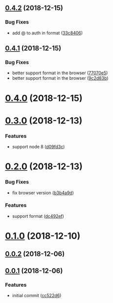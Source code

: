 ## [0.4.2](https://github.com/hugomrdias/iso-url/compare/v0.4.1...v0.4.2) (2018-12-15)


### Bug Fixes

* add @ to auth in format ([33c8406](https://github.com/hugomrdias/iso-url/commit/33c8406))



## [0.4.1](https://github.com/hugomrdias/iso-url/compare/v0.4.0...v0.4.1) (2018-12-15)


### Bug Fixes

* better support format in the browser ([77070e5](https://github.com/hugomrdias/iso-url/commit/77070e5))
* better support format in the browser ([9c2d83b](https://github.com/hugomrdias/iso-url/commit/9c2d83b))



# [0.4.0](https://github.com/hugomrdias/iso-url/compare/v0.3.0...v0.4.0) (2018-12-15)



# [0.3.0](https://github.com/hugomrdias/iso-url/compare/v0.2.0...v0.3.0) (2018-12-13)


### Features

* support node 8 ([d09fd3c](https://github.com/hugomrdias/iso-url/commit/d09fd3c))



# [0.2.0](https://github.com/hugomrdias/iso-url/compare/v0.1.0...v0.2.0) (2018-12-13)


### Bug Fixes

* fix browser version ([b3b4a9d](https://github.com/hugomrdias/iso-url/commit/b3b4a9d))


### Features

* support format ([dc492ef](https://github.com/hugomrdias/iso-url/commit/dc492ef))



# [0.1.0](https://github.com/hugomrdias/iso-url/compare/v0.0.2...v0.1.0) (2018-12-10)



## [0.0.2](https://github.com/hugomrdias/iso-url/compare/v0.0.1...v0.0.2) (2018-12-06)



## [0.0.1](https://github.com/hugomrdias/iso-url/compare/cc522d6...v0.0.1) (2018-12-06)


### Features

* initial commit ([cc522d6](https://github.com/hugomrdias/iso-url/commit/cc522d6))



